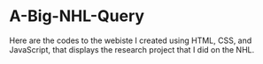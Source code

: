 # A-Big-NHL-Query
Here are the codes to the webiste I created using HTML, CSS, and JavaScript, that displays the research project that I did on the NHL. 
